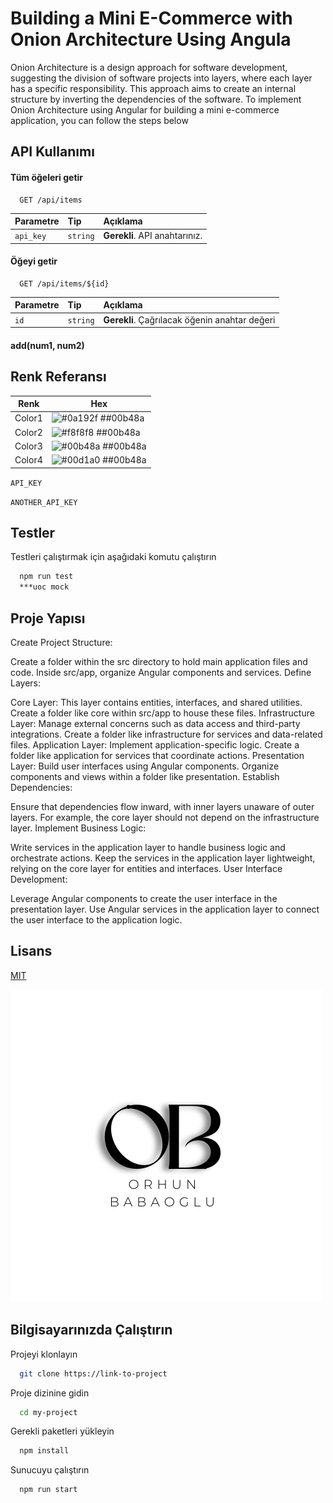 
# Building a Mini E-Commerce with Onion Architecture Using Angula


Onion Architecture is a design approach for software development, suggesting the division of software projects into layers, where each layer has a specific responsibility. This approach aims to create an internal structure by inverting the dependencies of the software. To implement Onion Architecture using Angular for building a mini e-commerce application, you can follow the steps below



## API Kullanımı

#### Tüm öğeleri getir

```http
  GET /api/items
```

| Parametre | Tip     | Açıklama                |
| :-------- | :------- | :------------------------- |
| `api_key` | `string` | **Gerekli**. API anahtarınız. |

#### Öğeyi getir

```http
  GET /api/items/${id}
```

| Parametre | Tip     | Açıklama                       |
| :-------- | :------- | :-------------------------------- |
| `id`      | `string` | **Gerekli**. Çağrılacak öğenin anahtar değeri |

#### add(num1, num2)

  ## Renk Referansı

| Renk             | Hex                                                                |
| ----------------- | ------------------------------------------------------------------ |
| Color1 | ![#0a192f](https://via.placeholder.com/10/0a192f?text=+) ##00b48a |
| Color2| ![#f8f8f8](https://via.placeholder.com/10/f8f8f8?text=+) ##00b48a |
| Color3 | ![#00b48a](https://via.placeholder.com/10/00b48a?text=+) ##00b48a |
| Color4 | ![#00d1a0](https://via.placeholder.com/10/00b48a?text=+) ##00b48a | 

`API_KEY`

`ANOTHER_API_KEY`

  
## Testler

Testleri çalıştırmak için aşağıdaki komutu çalıştırın

```bash
  npm run test
  ***uoc mock
```
## Proje Yapısı

Create Project Structure:

Create a folder within the src directory to hold main application files and code.
Inside src/app, organize Angular components and services.
Define Layers:

Core Layer: This layer contains entities, interfaces, and shared utilities. Create a folder like core within src/app to house these files.
Infrastructure Layer: Manage external concerns such as data access and third-party integrations. Create a folder like infrastructure for services and data-related files.
Application Layer: Implement application-specific logic. Create a folder like application for services that coordinate actions.
Presentation Layer: Build user interfaces using Angular components. Organize components and views within a folder like presentation.
Establish Dependencies:

Ensure that dependencies flow inward, with inner layers unaware of outer layers.
For example, the core layer should not depend on the infrastructure layer.
Implement Business Logic:

Write services in the application layer to handle business logic and orchestrate actions.
Keep the services in the application layer lightweight, relying on the core layer for entities and interfaces.
User Interface Development:

Leverage Angular components to create the user interface in the presentation layer.
Use Angular services in the application layer to connect the user interface to the application logic.

  
## Lisans

[MIT](https://choosealicense.com/licenses/mit/)

  
![Proje Logo](images/OB.png)
    
## Bilgisayarınızda Çalıştırın

Projeyi klonlayın

```bash
  git clone https://link-to-project
```

Proje dizinine gidin

```bash
  cd my-project
```

Gerekli paketleri yükleyin

```bash
  npm install
```

Sunucuyu çalıştırın

```bash
  npm run start
```

  
